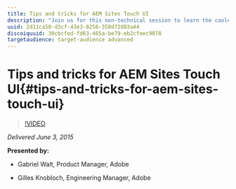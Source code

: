 ```yaml
---
title: Tips and tricks for AEM Sites Touch UI
description: "Join us for this non-technical session to learn the coolest tips and tricks about AEM Sites’ Touch UI. We’ll show you some of the features of the Touch UI you may or may not know about that will allow you to accomplish more, faster. Whether you’re a content strategist or a content marketer, you will discover some of the hidden gems of the Touch UI that will make you more efficient and productive. In this GEM, you will learn: How to efficiently navigate and find content | How to organize content and collaborate on it | How to keep an overview of what is going on | How to author content"
uuid: 2d11ca50-d3cf-43e3-8256-358d72d03a44
discoiquuid: 30cbcfed-fd63-465a-be79-eb2cfeec9078
targetaudience: target-audience advanced
---
```


# Tips and tricks for AEM Sites Touch UI{#tips-and-tricks-for-aem-sites-touch-ui}

>[!VIDEO](https://video.tv.adobe.com/v/19377/?quality=9)

*Delivered June 3, 2015*

**Presented by:**

* Gabriel Walt, Product Manager, Adobe

* Gilles Knobloch, Engineering Manager, Adobe

<!--
[Get back to the Overview](https://helpx.adobe.com/experience-manager/kt/eseminars/gems/aem-index.html)
-->
